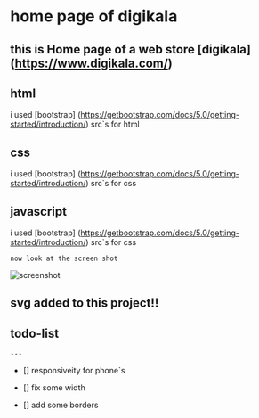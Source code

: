 #   home page of digikala

this is  Home page of a web store [digikala] (https://www.digikala.com/)
---

## html

 i used [bootstrap]  (https://getbootstrap.com/docs/5.0/getting-started/introduction/)
 src`s for html 



## css

 i used [bootstrap]  (https://getbootstrap.com/docs/5.0/getting-started/introduction/)
 src`s for css 

## javascript

 i used [bootstrap]  (https://getbootstrap.com/docs/5.0/getting-started/introduction/)
 src`s for css 

```
now look at the screen shot
```

![screenshot](root.png)


## svg added to this project!!


## todo-list
   
    ---

- [] responsiveity for phone`s

- [] fix some width

- [] add some borders


